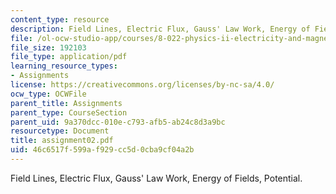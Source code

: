 ```yaml
---
content_type: resource
description: Field Lines, Electric Flux, Gauss' Law Work, Energy of Fields, Potential.
file: /ol-ocw-studio-app/courses/8-022-physics-ii-electricity-and-magnetism-fall-2002/46c6517f599af929cc5d0cba9cf04a2b_assignment02.pdf
file_size: 192103
file_type: application/pdf
learning_resource_types:
- Assignments
license: https://creativecommons.org/licenses/by-nc-sa/4.0/
ocw_type: OCWFile
parent_title: Assignments
parent_type: CourseSection
parent_uid: 9a370dcc-010e-c793-afb5-ab24c8d3a9bc
resourcetype: Document
title: assignment02.pdf
uid: 46c6517f-599a-f929-cc5d-0cba9cf04a2b
---
```

Field Lines, Electric Flux, Gauss' Law Work, Energy of Fields, Potential.